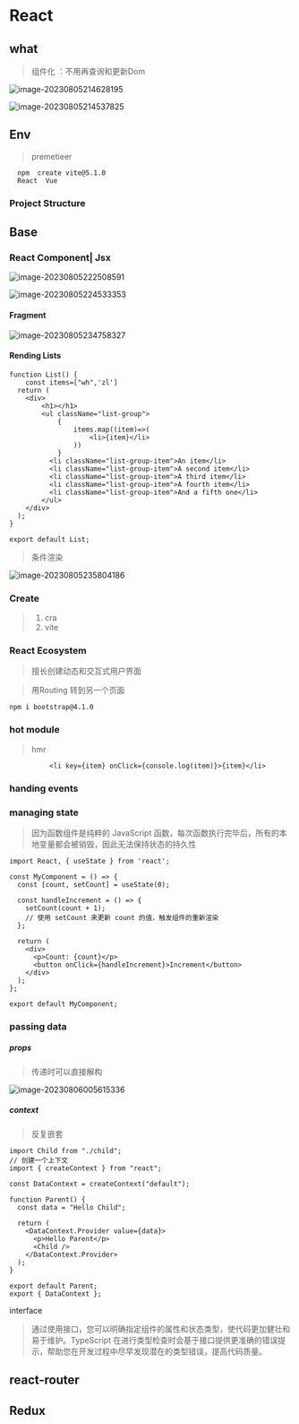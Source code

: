 # React

## what

> 组件化  ：不用再查询和更新Dom

![image-20230805214628195](C:\Users\whfever\AppData\Roaming\Typora\typora-user-images\image-20230805214628195.png)

![image-20230805214537825](C:\Users\whfever\AppData\Roaming\Typora\typora-user-images\image-20230805214537825.png)





## Env

> premetieer  

```
  npm  create vite@5.1.0
  React  Vue
```



### Project  Structure

## Base

### React Component|  Jsx

 

![image-20230805222508591](C:\Users\whfever\AppData\Roaming\Typora\typora-user-images\image-20230805222508591.png)





![image-20230805224533353](C:\Users\whfever\AppData\Roaming\Typora\typora-user-images\image-20230805224533353.png)

#### Fragment

![image-20230805234758327](C:\Users\whfever\AppData\Roaming\Typora\typora-user-images\image-20230805234758327.png)



#### Rending  Lists

```react
function List() {
    const items=["wh",'zl']
  return (
    <div>
        <h1></h1>
        <ul className="list-group">
            {
                items.map((item)=>(
                    <li>{item}</li>
                ))
            }
          <li className="list-group-item">An item</li>
          <li className="list-group-item">A second item</li>
          <li className="list-group-item">A third item</li>
          <li className="list-group-item">A fourth item</li>
          <li className="list-group-item">And a fifth one</li>
        </ul>
    </div>
  );
}

export default List;

```



> 条件渲染   

![image-20230805235804186](C:\Users\whfever\AppData\Roaming\Typora\typora-user-images\image-20230805235804186.png)

### Create

> 1.  cra
> 2.  vite



### React  Ecosystem

> 擅长创建动态和交互式用户界面

> 用Routing  转到另一个页面





```
npm i bootstrap@4.1.0
```

###  hot  module

> hmr



```
          <li key={item} onClick={console.log(item)}>{item}</li>

```



### handing  events



### managing  state

> 因为函数组件是纯粹的 JavaScript 函数，每次函数执行完毕后，所有的本地变量都会被销毁，因此无法保持状态的持久性

```
import React, { useState } from 'react';

const MyComponent = () => {
  const [count, setCount] = useState(0);

  const handleIncrement = () => {
    setCount(count + 1);
    // 使用 setCount 来更新 count 的值，触发组件的重新渲染
  };

  return (
    <div>
      <p>Count: {count}</p>
      <button onClick={handleIncrement}>Increment</button>
    </div>
  );
};

export default MyComponent;

```



### passing  data

##### props

> 传递时可以直接解构

![image-20230806005615336](C:\Users\whfever\AppData\Roaming\Typora\typora-user-images\image-20230806005615336.png)





##### context

> 反复嵌套

```
import Child from "./child";
// 创建一个上下文
import { createContext } from "react";

const DataContext = createContext("default");

function Parent() {
  const data = "Hello Child";

  return (
    <DataContext.Provider value={data}>
      <p>Hello Parent</p>
      <Child />
    </DataContext.Provider>
  );
}

export default Parent;
export { DataContext };

```





interface

> 通过使用接口，您可以明确指定组件的属性和状态类型，使代码更加健壮和易于维护。TypeScript 在进行类型检查时会基于接口提供更准确的错误提示，帮助您在开发过程中尽早发现潜在的类型错误，提高代码质量。





## react-router





## Redux
